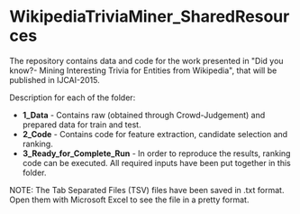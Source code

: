 # WikipediaTriviaMiner_SharedResources
The repository contains data and code for the work presented in "Did you know?- Mining Interesting Trivia for Entities from Wikipedia", that will be published in IJCAI-2015.

Description for each of the folder:
<ul>
<li><b>1_Data</b> - Contains raw (obtained through Crowd-Judgement) and prepared data for train and test.</li>
<li><b>2_Code</b> - Contains code for feature extraction, candidate selection and ranking.</li>
<li><b>3_Ready_for_Complete_Run</b> - In order to reproduce the results, ranking code can be executed. All required inputs have been put together in this folder.</li>
</ul>
NOTE: The Tab Separated Files (TSV) files have been saved in .txt format. Open them with Microsoft Excel to see the file in a pretty format.